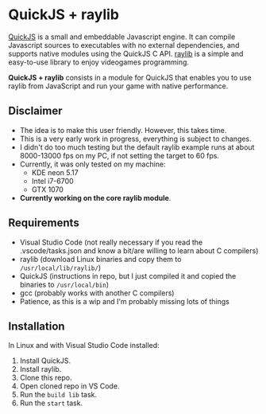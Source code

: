 # QuickJS + raylib
[QuickJS](https://github.com/ldarren/QuickJS "QuickJS repo") is a small and embeddable Javascript engine. It can compile Javascript sources to executables with no external dependencies, and supports native modules using the QuickJS C API.
[raylib](https://github.com/raysan5/raylib "raylib repo") is a simple and easy-to-use library to enjoy videogames programming.

**QuickJS + raylib** consists in a module for QuickJS that enables you to use raylib from JavaScript and run your game with native performance.

## Disclaimer
- The idea is to make this user friendly. However, this takes time.
- This is a very early work in progress, everything is subject to changes.
- I didn't do too much testing but the default raylib example runs at about 8000-13000 fps on my PC, if not setting the target to 60 fps.
- Currently, it was only tested on my machine:
	- KDE neon 5.17
	- Intel i7-6700
	- GTX 1070
- **Currently working on the core raylib module**.

## Requirements
- Visual Studio Code (not really necessary if you read the .vscode/tasks.json and know a bit/are willing to learn about C compilers)
- raylib (download Linux binaries and copy them to `/usr/local/lib/raylib/`)
- QuickJS (instructions in repo, but I just compiled it and copied the binaries to `/usr/local/bin`)
- gcc (probably works with another C compilers)
- Patience, as this is a wip and I'm probably missing lots of things

## Installation
In Linux and with Visual Studio Code installed:
1. Install QuickJS.
1. Install raylib.
1. Clone this repo.
1. Open cloned repo in VS Code.
1. Run the `build lib` task.
1. Run the `start` task.

